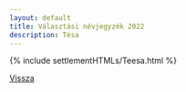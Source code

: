```yaml
---
layout: default
title: Választási névjegyzék 2022
description: Tésa
---
```


{% include settlementHTMLs/Teesa.html %}

[Vissza](../)